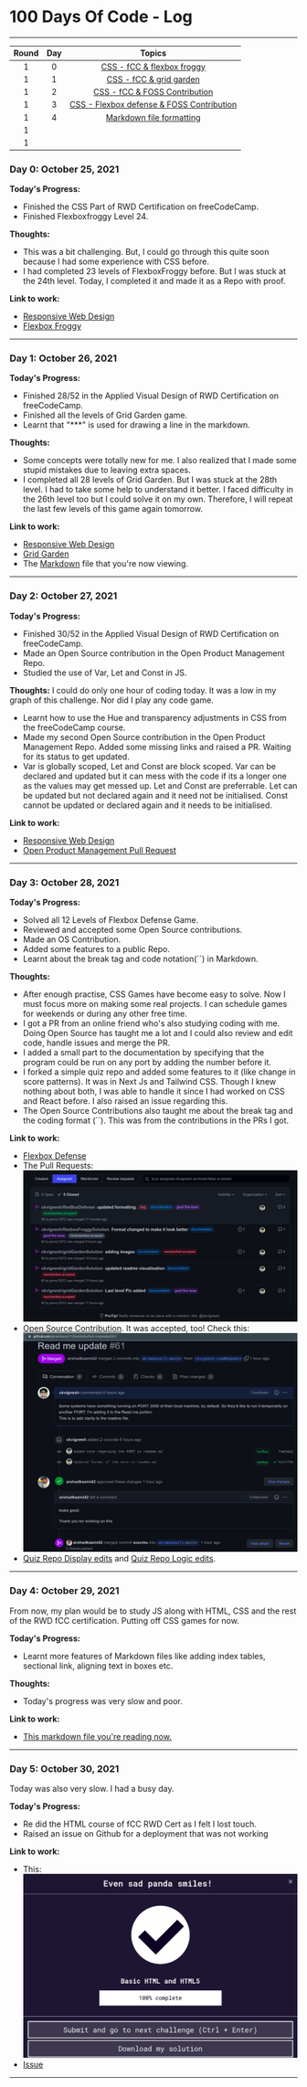 # 100 Days Of Code - Log

***
|**Round**| **Day**|                                    **Topics**                                |
|:-------:|:------:| :---------------------------------------------------------------------------:|
| 1       |      0 |  [CSS - fCC & flexbox froggy](#day-0-october-25-2021)                        |
| 1       |      1 |  [CSS - fCC & grid garden](#day-1-october-26-2021)                           |
| 1       |      2 |  [CSS - fCC & FOSS Contribution](#day-2-october-27-2021)                     |
| 1       |      3 |  [CSS - Flexbox defense & FOSS Contribution](#day-3-october-28-2021)         |
| 1       |      4 |  [Markdown file formatting](#day-4-october-29-2021)                          |
| 1       |        |                                                                              |
| 1       |        |                                                                              |
### Day 0: October 25, 2021

**Today's Progress:**
- Finished the CSS Part of RWD Certification on freeCodeCamp.
- Finished Flexboxfroggy Level 24.

**Thoughts:** 
- This was a bit challenging. But, I could go through this quite soon because I had some experience with CSS before.
- I had completed 23 levels of FlexboxFroggy before. But I was stuck at the 24th level. Today, I completed it and made it as a Repo with proof.

**Link to work:**
- [Responsive Web Design](https://github.com/ckvignesh/FreeCodeCamp/tree/master/Responsive%20Web%20Design/CSS)
- [Flexbox Froggy](https://github.com/ckvignesh/flexboxFroggySolution)

***
### Day 1: October 26, 2021

**Today's Progress:**
- Finished 28/52 in the Applied Visual Design of RWD Certification on freeCodeCamp.
- Finished all the levels of Grid Garden game.
- Learnt that "***" is used for drawing a line in the markdown.

**Thoughts:** 
- Some concepts were totally new for me. I also realized that I made some stupid mistakes due to leaving extra spaces. 
- I completed all 28 levels of Grid Garden. But I was stuck at the 28th level. I had to take some help to understand it better. I faced difficulty in the 26th level too but I could solve it on my own. Therefore, I will repeat the last few levels of this game again tomorrow.

**Link to work:**
- [Responsive Web Design](https://github.com/ckvignesh/FreeCodeCamp/tree/master/Responsive%20Web%20Design/CSS)
- [Grid Garden](https://github.com/ckvignesh/gridGardenSolution)
- The [Markdown](https://github.com/ckvignesh/100-days-of-code/blob/master/log.md) file that you're now viewing.
  
***

### Day 2: October 27, 2021

**Today's Progress:**
- Finished 30/52 in the Applied Visual Design of RWD Certification on freeCodeCamp.
- Made an Open Source contribution in the Open Product Management Repo.
- Studied the use of Var, Let and Const in JS.

**Thoughts:** 
I could do only one hour of coding today. It was a low in my graph of this challenge. Nor did I play any code game.
- Learnt how to use the Hue and transparency adjustments in CSS from the freeCodeCamp course.
- Made my second Open Source contribution in the Open Product Management Repo. Added some missing links and raised a PR. Waiting for its status to get updated.
- Var is globally scoped, Let and Const are block scoped. Var can be declared and updated but it can mess with the code if its a longer one as the values may get messed up. Let and Const are preferrable. Let can be updated but not declared again and it need not be initialised. Const cannot be updated or declared again and it needs to be initialised.

**Link to work:**
- [Responsive Web Design](https://github.com/ckvignesh/FreeCodeCamp/tree/master/Responsive%20Web%20Design/Applied%20Visual%20Design)
- [Open Product Management Pull Request](https://github.com/ProductHired/open-product-management/pull/100)
  
***

### Day 3: October 28, 2021

**Today's Progress:**
- Solved all 12 Levels of Flexbox Defense Game.
- Reviewed and accepted some Open Source contributions.
- Made an OS Contribution.
- Added some features to a public Repo.
- Learnt about the break tag and code notation(``) in Markdown.

**Thoughts:** 
- After enough practise, CSS Games have become easy to solve. Now I must focus more on making some real projects. I can schedule games for weekends or during any other free time.
- I got a PR from an online friend who's also studying coding with me. Doing Open Source has taught me a lot and I could also review and edit code, handle issues and merge the PR.
- I added a small part to the documentation by specifying that the program could be run on any port by adding the number before it.
- I forked a simple quiz repo and added some features to it (like change in score patterns). It was in Next Js and Tailwind CSS. Though I knew nothing about both, I was able to handle it since I had worked on CSS and React before. I also raised an issue regarding this.
- The Open Source Contributions also taught me about the break tag and the coding format (``). This was from the contributions in the PRs I got.

**Link to work:**
- [Flexbox Defense](https://github.com/ckvignesh/flexBoxDefense)
- The Pull Requests: ![](Photos/Pull%20Requests%201.png)
- [Open Source Contribution](https://github.com/akramkazmi71/hacktoberfest-xrepos/pull/61). It was accepted, too! Check this: ![](/Photos/PR%20Merged%201.png)
- [Quiz Repo Display edits](https://github.com/ckvignesh/quizz-game/commits/Suggestions) and [Quiz Repo Logic edits](https://github.com/ckvignesh/quizz-game/commits/nonNegativeMarking).
  
***

### Day 4: October 29, 2021

From now, my plan would be to study JS along with HTML, CSS and the rest of the RWD fCC certification. Putting off CSS games for now.

**Today's Progress:**
- Learnt more features of Markdown files like adding index tables, sectional link, aligning text in boxes etc.

**Thoughts:** 
- Today's progress was very slow and poor. 

**Link to work:**
- [This markdown file you're reading now.](log.md)
***

### Day 5: October 30, 2021
Today was also very slow. I had a busy day.

**Today's Progress:**
- Re did the HTML course of fCC RWD Cert as I felt I lost touch.
- Raised an issue on Github for a deployment that was not working

**Link to work:**
- This: ![](Photos/HTML.png)
- [Issue](https://github.com/fefong/markdown_readme/issues/2)
***

<!-- ### Day X: date, year

**Today's Progress:**
- 

**Link to work:**
- 
***

### Day X: date, year

**Today's Progress:**
- 

**Link to work:**
- 
*** -->

<!-- ### Day 1: October 26, 2021

**Today's Progress**: Type here

**Thoughts:** Type here

**Link to work:** [Here](https://codepen.io/ckvignesh/pen/PoKpqjr)

### Day 2: October 27, 2021

**Today's Progress**: Type here

**Thoughts:** Type here

**Link to work:**  -->
